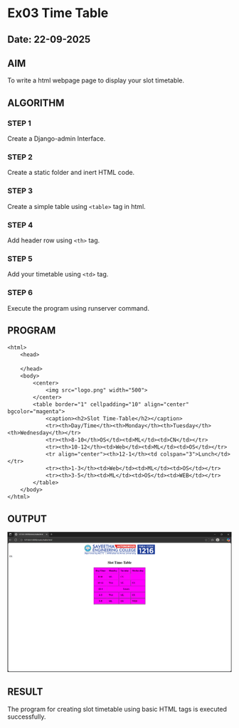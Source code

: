# Ex03 Time Table
## Date: 22-09-2025

## AIM
To write a html webpage page to display your slot timetable.

## ALGORITHM
### STEP 1
Create a Django-admin Interface.

### STEP 2
Create a static folder and inert HTML code.

### STEP 3
Create a simple table using ```<table>``` tag in html.

### STEP 4
Add header row using ```<th>``` tag.

### STEP 5
Add your timetable using ```<td>``` tag.

### STEP 6
Execute the program using runserver command.

## PROGRAM
```
<html>
    <head>

    </head>
    <body>
        <center>
            <img src="logo.png" width="500">
        </center>
        <table border="1" cellpadding="10" align="center" bgcolor="magenta">
            <caption><h2>Slot Time-Table</h2></caption>
            <tr><th>Day/Time</th><th>Monday</th><th>Tuesday</th><th>Wednesday</th></tr>
            <tr><th>8-10</th>OS</td><td>ML</td><td>CN</td></tr>
            <tr><th>10-12</th><td>Web</td><td>ML</td><td>OS</td></tr>
            <tr align="center"><th>12-1</th><td colspan="3">Lunch</td></tr>
            <tr><th>1-3</th><td>Web</td><td>ML</td><td>OS</td></tr>
            <tr><th>3-5</th><td>ML</td><td>OS</td><td>WEB</td></tr>
        </table>
    </body>
</html>
```

## OUTPUT

![alt text](image.png)

## RESULT
The program for creating slot timetable using basic HTML tags is executed successfully.
